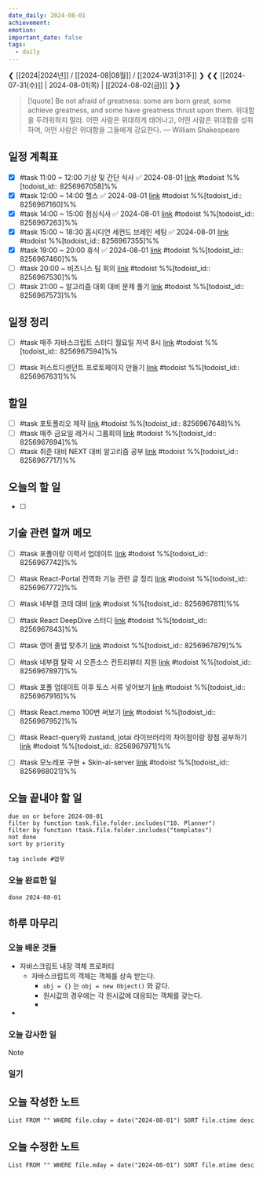 ```yaml
---
date_daily: 2024-08-01
achievement: 
emotion: 
important_date: false
tags:
  - daily
---
```

❮ [[2024|2024년]] / [[2024-08|08월]] / [[2024-W31|31주]] ❯
❮❮ [[2024-07-31(수)]] | 2024-08-01(목) | [[2024-08-02(금)]] ❯❯

> [!quote] Be not afraid of greatness: some are born great, some achieve greatness, and some have greatness thrust upon them.
> 위대함을 두려워하지 말라. 어떤 사람은 위대하게 태어나고, 어떤 사람은 위대함을 성취하며, 어떤 사람은 위대함을 그들에게 강요한다.
> — William Shakespeare

## 일정 계획표


- [x] #task 11:00 ~ 12:00 기상 및 간단 식사 ✅ 2024-08-01 [link](https://todoist.com/app/task/8256967058) #todoist %%[todoist_id:: 8256967058]%%
- [x] #task 12:00 ~ 14:00 헬스 ✅ 2024-08-01 [link](https://todoist.com/app/task/8256967160) #todoist %%[todoist_id:: 8256967160]%%
- [x] #task 14:00 ~ 15:00 점심식사 ✅ 2024-08-01 [link](https://todoist.com/app/task/8256967263) #todoist %%[todoist_id:: 8256967263]%%
- [x] #task 15:00 ~ 18:30 옵시디언 세컨드 브레인 세팅 ✅ 2024-08-01 [link](https://todoist.com/app/task/8256967355) #todoist %%[todoist_id:: 8256967355]%%
- [x] #task 19:00 ~ 20:00 휴식 ✅ 2024-08-01 [link](https://todoist.com/app/task/8256967460) #todoist %%[todoist_id:: 8256967460]%%
- [ ] #task 20:00 ~ 비즈니스 팀 회의 [link](https://todoist.com/app/task/8256967530) #todoist %%[todoist_id:: 8256967530]%%
- [ ] #task 21:00 ~ 알고리즘 대회 대비 문제 풀기 [link](https://todoist.com/app/task/8256967573) #todoist %%[todoist_id:: 8256967573]%%

## 일정 정리
- [ ] #task 매주 자바스크립트 스터디 월요일 저녁 8시 [link](https://todoist.com/app/task/8256967594) #todoist %%[todoist_id:: 8256967594]%%
- [ ] #task 퍼스트디센던트 프로토페이지 만들기 [link](https://todoist.com/app/task/8256967631) #todoist %%[todoist_id:: 8256967631]%%


 
## 할일
- [ ] #task 포토폴리오 제작 [link](https://todoist.com/app/task/8256967648) #todoist %%[todoist_id:: 8256967648]%%
- [ ] #task 매주 금요일 레거시 그룹회의 [link](https://todoist.com/app/task/8256967694) #todoist %%[todoist_id:: 8256967694]%%
- [ ] #task 취준 대비 NEXT 대비 알고리즘 공부 [link](https://todoist.com/app/task/8256967717) #todoist %%[todoist_id:: 8256967717]%%

## 오늘의 할 일
- [ ] 

## 기술 관련 할꺼 메모

- [ ] #task 포폴이랑 이력서 업데이트 [link](https://todoist.com/app/task/8256967742) #todoist %%[todoist_id:: 8256967742]%%
- [ ] #task React-Portal 전역화 기능 관련 글 정리 [link](https://todoist.com/app/task/8256967772) #todoist %%[todoist_id:: 8256967772]%%
- [ ] #task 네부캠 코테 대비 [link](https://todoist.com/app/task/8256967811) #todoist %%[todoist_id:: 8256967811]%%
- [ ] #task React DeepDive 스터디 [link](https://todoist.com/app/task/8256967843) #todoist %%[todoist_id:: 8256967843]%%
- [ ] #task 영어 졸업 맞추기 [link](https://todoist.com/app/task/8256967879) #todoist %%[todoist_id:: 8256967879]%%
- [ ] #task 네부캠 탈락 시 오픈소스 컨트리뷰터 지원 [link](https://todoist.com/app/task/8256967897) #todoist %%[todoist_id:: 8256967897]%%
- [ ] #task 포폴 업데이트 이후 토스 서류 넣어보기 [link](https://todoist.com/app/task/8256967916) #todoist %%[todoist_id:: 8256967916]%%
- [ ] #task React.memo 100번 써보기 [link](https://todoist.com/app/task/8256967952) #todoist %%[todoist_id:: 8256967952]%%
- [ ] #task React-query와 zustand, jotai 라이브러리의 차이점이랑 장점 공부하기 [link](https://todoist.com/app/task/8256967971) #todoist %%[todoist_id:: 8256967971]%%
- [ ] #task 모노레포 구현 + Skin-ai-server [link](https://todoist.com/app/task/8256968021) #todoist %%[todoist_id:: 8256968021]%%


## 오늘 끝내야 할 일
```tasks
due on or before 2024-08-01
filter by function task.file.folder.includes("10. Planner")
filter by function !task.file.folder.includes("templates")
not done
sort by priority
```
```tasks
tag include #업무 
```


### 오늘 완료한 일
```tasks
done 2024-08-01
```

## 하루 마무리
### 오늘 배운 것들
- 자바스크립트 내장 객체 프로퍼티
	- 자바스크립트의 객체는 객체를 상속 받는다.
		- `obj = {}` 는 `obj = new Object()` 와 같다.
		- 원시값의 경우에는 각 원시값에 대응되는 객체를 갖는다.
		- 
- 
### 오늘 감사한 일
>[!note]
>
### 일기

## 오늘 작성한 노트
```dataview
List FROM "" WHERE file.cday = date("2024-08-01") SORT file.ctime desc

```

## 오늘 수정한 노트
```dataview
List FROM "" WHERE file.mday = date("2024-08-01") SORT file.mtime desc


```
